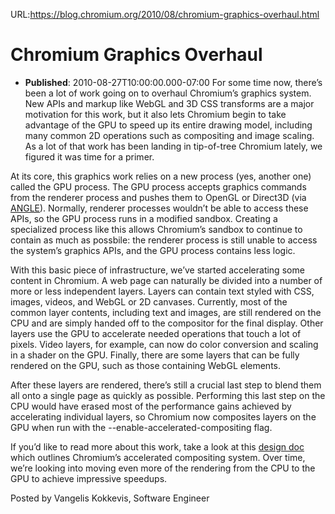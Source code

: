 URL:https://blog.chromium.org/2010/08/chromium-graphics-overhaul.html
# Chromium Graphics Overhaul
- **Published**: 2010-08-27T10:00:00.000-07:00
For some time now, there’s been a lot of work going on to overhaul Chromium’s graphics system. New APIs and markup like WebGL and 3D CSS transforms are a major motivation for this work, but it also lets Chromium begin to take advantage of the GPU to speed up its entire drawing model, including many common 2D operations such as compositing and image scaling. As a lot of that work has been landing in tip-of-tree Chromium lately, we figured it was time for a primer.  
  
At its core, this graphics work relies on a new process (yes, another one) called the GPU process. The GPU process accepts graphics commands from the renderer process and pushes them to OpenGL or Direct3D (via [ANGLE](http://code.google.com/p/angleproject/)). Normally, renderer processes wouldn’t be able to access these APIs, so the GPU process runs in a modified sandbox. Creating a specialized process like this allows Chromium’s sandbox to continue to contain as much as possbile: the renderer process is still unable to access the system’s graphics APIs, and the GPU process contains less logic.   
  
With this basic piece of infrastructure, we’ve started accelerating some content in Chromium. A web page can naturally be divided into a number of more or less independent layers. Layers can contain text styled with CSS, images, videos, and WebGL or 2D canvases. Currently, most of the common layer contents, including text and images, are still rendered on the CPU and are simply handed off to the compositor for the final display. Other layers use the GPU to accelerate needed operations that touch a lot of pixels. Video layers, for example, can now do color conversion and scaling in a shader on the GPU. Finally, there are some layers that can be fully rendered on the GPU, such as those containing WebGL elements.  
  
After these layers are rendered, there’s still a crucial last step to blend them all onto a single page as quickly as possible. Performing this last step on the CPU would have erased most of the performance gains achieved by accelerating individual layers, so Chromium now composites layers on the GPU when run with the --enable-accelerated-compositing flag.  
  
If you’d like to read more about this work, take a look at this [design doc](https://sites.google.com/a/chromium.org/dev/developers/design-documents/gpu-accelerated-compositing-in-chrome) which outlines Chromium’s accelerated compositing system. Over time, we’re looking into moving even more of the rendering from the CPU to the GPU to achieve impressive speedups.  
  
  
Posted by Vangelis Kokkevis, Software Engineer